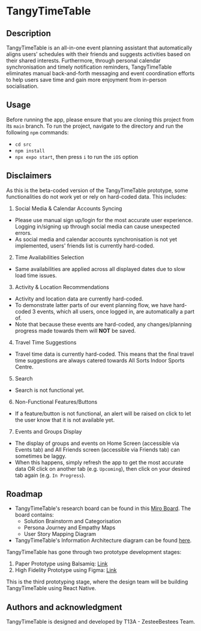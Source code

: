 # TangyTimeTable

## Description
TangyTimeTable is an all-in-one event planning assistant that automatically aligns users’ schedules with their friends and suggests activities based on their shared interests. Furthermore, through personal calendar synchronisation and timely notification reminders, TangyTimeTable eliminates manual back-and-forth messaging and event coordination efforts to help users save time and gain more enjoyment from in-person socialisation.

## Usage
Before running the app, please ensure that you are cloning this project from its `main` branch.
To run the project, navigate to the directory and run the following `npm` commands:
- `cd src`
- `npm install`
- `npx expo start`, then press `i` to run the `iOS` option

## Disclaimers
As this is the beta-coded version of the TangyTimeTable prototype, some functionalities do not work yet or rely on hard-coded data. This includes:
1. Social Media & Calendar Accounts Syncing
  - Please use manual sign up/login for the most accurate user experience. Logging in/signing up through social media can cause unexpected errors.
  - As social media and calendar accounts synchronisation is not yet implemented, users' friends list is currently hard-coded.
2. Time Availabilities Selection
  - Same availabilities are applied across all displayed dates due to slow load time issues.
3. Activity & Location Recommendations
  - Activity and location data are currently hard-coded.
  - To demonstrate latter parts of our event planning flow, we have hard-coded 3 events, which all users, once logged in, are automatically a part of.
  - Note that because these events are hard-coded, any changes/planning progress made towards them will **NOT** be saved.
4. Travel Time Suggestions
  - Travel time data is currently hard-coded. This means that the final travel time suggestions are always catered towards All Sorts Indoor Sports Centre.
5. Search
  - Search is not functional yet.
6. Non-Functional Features/Buttons
  - If a feature/button is not functional, an alert will be raised on click to let the user know that it is not available yet.
7. Events and Groups Display
  - The display of groups and events on Home Screen (accessible via Events tab) and All Friends screen (accessible via Friends tab) can sometimes be laggy.
  - When this happens, simply refresh the app to get the most accurate data OR click on another tab (e.g. `Upcoming`), then click on your desired tab again (e.g. `In Progress`).

## Roadmap
- TangyTimeTable's research board can be found in this [Miro Board](https://miro.com/app/board/uXjVMhHMptI=/?share_link_id=646779823933). The board contains:
  - Solution Brainstorm and Categorisation
  - Persona Journey and Empathy Maps
  - User Story Mapping Diagram
- TangyTimeTable's Information Architecture diagram can be found [here](https://miro.com/app/board/uXjVNeIKz_E=/?share_link_id=431567442464).

TangyTimeTable has gone through two prototype development stages:
1. Paper Prototype using Balsamiq: [Link](https://balsamiq.cloud/sti0r6/pnyd8ff)
2. High Fidelity Prototype using Figma: [Link](https://www.figma.com/file/I7GMziARoK8euZ8TZevWRK/TangyTimeTable---HiFi-Prototype---Week-7-Deliverable---COMP4511?type=design&node-id=0%3A1&mode=design&t=885dPEtNUmxg2T4Q-1)

This is the third prototyping stage, where the design team will be building TangyTimeTable using React Native.

## Authors and acknowledgment
TangyTimeTable is designed and developed by T13A - ZesteeBestees Team.
